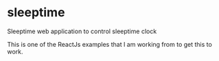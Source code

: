 # sleeptime
Sleeptime web application to control sleeptime clock

This is one of the ReactJs examples that I am working from to get this to work.
